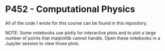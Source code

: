 # P452 - Computational Physics

All of the code I wrote for this course can be found in this repository.

NOTE: Some notebooks use plotly for interactive plots and to plot a large number of points that matplotlib cannot handle. Open these notebooks in a Jupyter session to view those plots.
